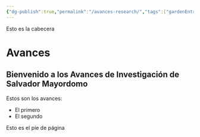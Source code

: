 ```yaml
---
{"dg-publish":true,"permalink":"/avances-research/","tags":["gardenEntry"]}
---
```



<div class="transclusion internal-embed is-loaded"><div class="markdown-embed">




Esto es la cabecera

</div></div>


# Avances

## Bienvenido a los Avances de Investigación de Salvador Mayordomo

Estos son los avances:
- El primero
- El segundo


<div class="transclusion internal-embed is-loaded"><div class="markdown-embed">



Esto es el píe de página

</div></div>


